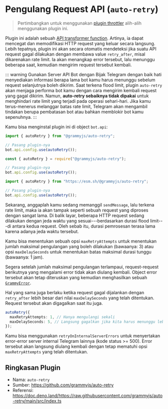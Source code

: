 # Pengulang Request API (`auto-retry`)

<TagGroup><Tag type="official" text="RESMI"/></TagGroup>

> Pertimbangkan untuk menggunakan [plugin throttler](./transformer-throttler.md) alih-alih menggunakan plugin ini.

Plugin ini adalah sebuah [API transformer function](../advanced/transformers.md).
Artinya, ia dapat mencegat dan memodifikasi HTTP request yang keluar secara langsung.
Lebih tepatnya, plugin ini akan secara otomatis mendeteksi jika suatu API request gagal dilakukan dengan membawa value `retry_after`, misal dikarenakan rate limit.
Ia akan menangkap error tersebut, lalu menunggu beberapa saat, kemudian mengirim request tersebut kembali.

::: warning Gunakan Server API Bot dengan Bijak
Telegram dengan baik hati menyediakan informasi berapa lama bot kamu harus menunggu sebelum request selanjutnya boleh dikirim.
Saat terkena flood limit, plugin `auto-retry` akan menjaga performa bot kamu dengan cara mengirim kembali request yang gagal dikirim.
Namun, **auto-retry sebaiknya tidak dipakai** untuk menghindari rate limit yang terjadi pada operasi sehari-hari.
Jika kamu terus-menerus melanggar batas rate limit, Telegram akan mengambil tindakan berupa pembatasan bot atau bahkan memblokir bot kamu sepenuhnya.
:::

Kamu bisa menginstal plugin ini di object `bot.api`:

<CodeGroup>
  <CodeGroupItem title="TypeScript" active>

```ts
import { autoRetry } from "@grammyjs/auto-retry";

// Pasang plugin-nya
bot.api.config.use(autoRetry());
```

</CodeGroupItem>
 <CodeGroupItem title="JavaScript">

```js
const { autoRetry } = require("@grammyjs/auto-retry");

// Pasang plugin-nya
bot.api.config.use(autoRetry());
```

</CodeGroupItem>
 <CodeGroupItem title="Deno">

```ts
import { autoRetry } from "https://esm.sh/@grammyjs/auto-retry";

// Pasang plugin-nya
bot.api.config.use(autoRetry());
```

</CodeGroupItem>
</CodeGroup>

Sekarang, anggaplah kamu sedang memanggil `sendMessage`, lalu terkena rate limit, maka ia akan tampak seperti sebuah request yang diproses dengan sangat lama.
Di balik layar, beberapa HTTP request sedang dilakukan dengan jeda waktu yang sesuai---berdasarkan durasi flood limit---di antara kedua request.
Oleh sebab itu, durasi pemrosesan terasa lama karena adanya jeda waktu tersebut.

Kamu bisa menentukan sebuah opsi `maxRetryAttempts` untuk menentukan jumlah maksimal pengulangan yang boleh dilakukan (bawaanya: 3) atau opsi `maxDelaySeconds` untuk menentukan batas maksimal durasi tunggu (bawaanya: 1 jam).

Segera setelah jumlah maksimal pengulangan terlampaui, request-request berikutnya yang mengalami error tidak akan diulang kembali.
Object error tersebut akan tetap diteruskan yang kemudian menghasilkan sebuah [`GrammyError`](../guide/errors.md#object-grammyerror).

Hal yang sama juga berlaku ketika request gagal dijalankan dengan `retry_after` lebih besar dari nilai `maxDelaySeconds` yang telah ditentukan.
Request tersebut akan digagalkan saat itu juga.

```ts
autoRetry({
  maxRetryAttempts: 1, // Hanya mengulangi sekali
  maxDelaySeconds: 5, // Langsung gagalkan jika kita harus menunggu lebih dari 5 detik
});
```

Kamu bisa menggunakan `retryOnInternalServerErrors` untuk menyertakan error-error server internal Telegram lainnya (kode status >= 500).
Error tersebut akan langsung diulang kembali dengan tetap mematuhi opsi `maxRetryAttempts` yang telah ditentukan.

## Ringkasan Plugin

- Nama: `auto-retry`
- Sumber: <https://github.com/grammyjs/auto-retry>
- Referensi: <https://doc.deno.land/https://raw.githubusercontent.com/grammyjs/auto-retry/main/src/index.ts>

